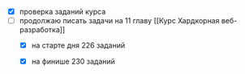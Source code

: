 - [x] проверка заданий курса
- [ ] продолжаю писать задачи на 11 главу [[Курс Хардкорная веб-разработка]]
	- [x] на старте дня 226 заданий
	- [x] на финише 230 заданий


